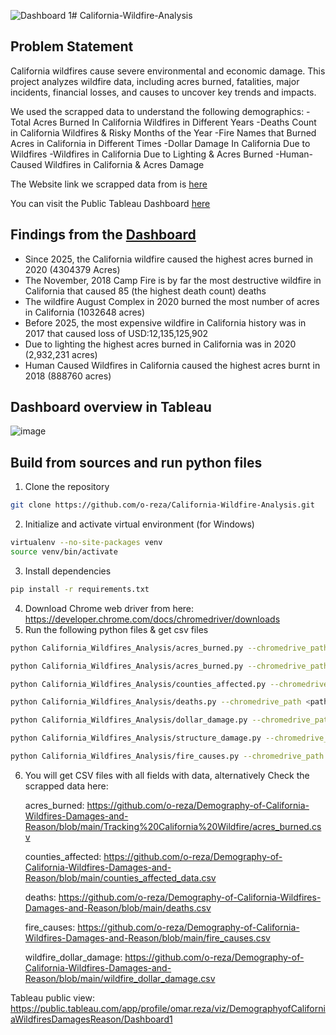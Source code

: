 ![Dashboard 1](https://github.com/user-attachments/assets/d1c03bfe-d4da-4527-8e26-2a97e4b02d63)# California-Wildfire-Analysis

## Problem Statement
California wildfires cause severe environmental and economic damage. This project analyzes wildfire data, including acres burned, fatalities, major incidents, financial losses, and causes to uncover key trends and impacts.

We used the scrapped data to understand the following demographics:
-Total Acres Burned In California Wildfires in Different Years
-Deaths Count in California Wildfires & Risky Months of the Year 
-Fire Names that Burned Acres in California in Different Times
-Dollar Damage In California Due to Wildfires 
-Wildfires in California Due to Lighting & Acres Burned
-Human-Caused Wildfires in California & Acres Damage

The Website link we scrapped data from is [here](https://calmatters.org/california-wildfire-map-tracker/)

You can visit the Public Tableau Dashboard [here](https://public.tableau.com/app/profile/omar.reza/viz/DemographyofCaliforniaWildfiresDamagesReason/Dashboard1)  

## Findings from the [Dashboard](https://public.tableau.com/app/profile/omar.reza/viz/DemographyofCaliforniaWildfiresDamagesReason/Dashboard1)
- Since 2025, the California wildfire caused the highest acres burned in 2020 (4304379 Acres)
- The November, 2018 Camp Fire is by far the most destructive wildfire in California that caused 85 (the highest death count) deaths
- The wildfire August Complex in 2020 burned the most number of acres in California (1032648 acres)
- Before 2025, the most expensive wildfire in California history was in 2017 that caused loss of USD:12,135,125,902
- Due to lighting the highest acres burned in California was in 2020 (2,932,231 acres)
- Human Caused Wildfires in California caused the highest acres burnt in 2018 (888760 acres)
  
## Dashboard overview in Tableau
![image](https://github.com/user-attachments/assets/0ad44e35-2912-407f-93c8-45311d8ae552)


## Build from sources and run python files
1. Clone the repository
```bash
git clone https://github.com/o-reza/California-Wildfire-Analysis.git
```
2. Initialize and activate virtual environment (for Windows)
```bash
virtualenv --no-site-packages venv
source venv/bin/activate
```
3. Install dependencies
```bash
pip install -r requirements.txt
```
4. Download Chrome web driver from here: https://developer.chrome.com/docs/chromedriver/downloads
5. Run the following python files & get csv files
```bash
python California_Wildfires_Analysis/acres_burned.py --chromedrive_path <path-to-chromedriver>
```

```bash
python California_Wildfires_Analysis/acres_burned.py --chromedrive_path <path-to-chromedriver>
```

```bash
python California_Wildfires_Analysis/counties_affected.py --chromedrive_path <path-to-chromedriver>
```

```bash
python California_Wildfires_Analysis/deaths.py --chromedrive_path <path-to-chromedriver>
```

```bash
python California_Wildfires_Analysis/dollar_damage.py --chromedrive_path <path-to-chromedriver>
```

```bash
python California_Wildfires_Analysis/structure_damage.py --chromedrive_path <path-to-chromedriver>
```

```bash
python California_Wildfires_Analysis/fire_causes.py --chromedrive_path <path-to-chromedriver>
```

6. You will get CSV files with all fields with data, alternatively Check the scrapped data here:

   acres_burned: https://github.com/o-reza/Demography-of-California-Wildfires-Damages-and-Reason/blob/main/Tracking%20California%20Wildfire/acres_burned.csv
   
   counties_affected: https://github.com/o-reza/Demography-of-California-Wildfires-Damages-and-Reason/blob/main/counties_affected_data.csv

   deaths: https://github.com/o-reza/Demography-of-California-Wildfires-Damages-and-Reason/blob/main/deaths.csv 

   fire_causes: https://github.com/o-reza/Demography-of-California-Wildfires-Damages-and-Reason/blob/main/fire_causes.csv

   wildfire_dollar_damage: https://github.com/o-reza/Demography-of-California-Wildfires-Damages-and-Reason/blob/main/wildfire_dollar_damage.csv



Tableau public view: 
[https://public.tableau.com/app/profile/omar.reza/viz/DemographyofCaliforniaWildfiresDamagesReason/Dashboard1 ](https://github.com/o-reza/Demography-of-California-Wildfires-Damages-and-Reason/blob/main/acres_burned.csv)
